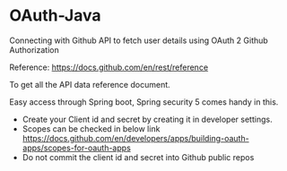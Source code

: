 # OAuth-Java

Connecting with Github API to fetch user details using OAuth 2 Github Authorization

Reference:
https://docs.github.com/en/rest/reference

To get all the API data reference document.

Easy access through Spring boot, Spring security 5 comes handy in this.

* Create your Client id and secret by creating it in developer settings.
* Scopes can be checked in below link
https://docs.github.com/en/developers/apps/building-oauth-apps/scopes-for-oauth-apps
* Do not commit the client id and secret into Github public repos
